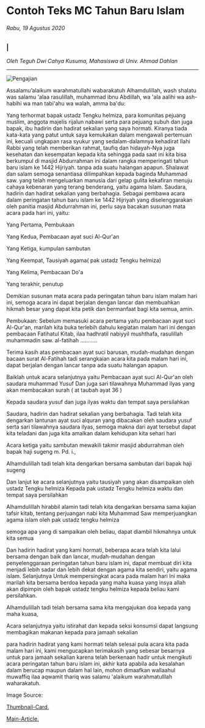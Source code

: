 # Contoh Teks MC Tahun Baru Islam
###### Rabu, 19 Agustus 2020
### |
_Oleh Teguh Dwi Cahya Kusuma, Mahasiswa di Univ. Ahmad Dahlan_

---

![Pengajian](https://images.unsplash.com/photo-1598723106396-f89827f6aa1a?ixlib=rb-1.2.1&ixid=MnwxMjA3fDB8MHxwaG90by1wYWdlfHx8fGVufDB8fHx8&auto=format&fit=crop&w=1173&q=80)

Assalamu’alaikum warahmatullahi wabarakatuh
Alhamdulillah, wash shalatu was salamu 'alaa rasulillah, muhammad ibnu Abdillah, wa 'ala aalihi wa ash-habihi wa man tabi'ahu wa walah, amma ba'du:


Yang terhormat bapak ustadz Tengku helmiza, para komunitas pejuang muslim, anggota majelis rijalun nabawi serta para pejuang subuh dan juga bapak, ibu hadirin dan hadirat sekalian yang saya hormati. Kiranya tiada kata-kata yang patut untuk saya kemukakan dalam mengawali pertemuan ini, kecuali ungkapan rasa syukur yang sedalam-dalamnya kehadirat Ilahi Rabbi yang telah memberikan rahmat, taufiq dan hidayah-Nya juga kesehatan dan kesempatan kepada kita sehingga pada saat ini kita bisa berkumpul di masjid Abdurrahman ini dalam rangka memperingati tahun baru islam ke 1442 Hijriyah. tanpa ada suatu halangan apapun. Shalawat dan salam semoga senantiasa dilimpahkan kepada baginda Muhammad saw. yang telah mengeluarkan manusia dari gelap gulita kekafiran menuju cahaya kebenaran yang terang benderang, yaitu agama Islam. Saudara, hadirin dan hadirat sekalian yang berbahagia. Sebagai pembawa acara dalam peringatan tahun baru islam ke 1442 Hijriyah yang diselenggarakan oleh panitia masjid Abdurrahman ini, perlu saya bacakan susunan mata acara pada hari ini, yaitu:

Yang Pertama, Pembukaan

Yang Kedua, Pembacaan ayat suci Al-Qur'an 

Yang Ketiga, kumpulan sambutan

Yang Keempat, Tausiyah agama( pak ustadz Tengku helmiza)

Yang Kelima, Pembacaan Do'a

Yang terakhir, penutup

Demikian susunan mata acara pada peringatan tahun baru islam malam hari ini, semoga acara ini dapat berjalan dengan lancar dan membuahkan hikmah besar yang dapat kita petik dan bermanfaat bagi kita semua, amin.

Pembukaan:
Sebelum memasuki acara pertama yaitu pembacaan ayat suci Al-Qur'an, marilah kita buka terlebih dahulu kegiatan malam hari ini dengan pembacaan Fatihatul Kitab, ilaa hadhratil nabiyyil mushthafa, rasulillah muhammadin saw. al-fatihah ...........

Terima kasih atas pembacaan ayat suci barusan, mudah-mudahan dengan bacaan surat Al-Fatihah tadi serangkaian acara kita pada malam hari ini, dapat berjalan dengan lancar tanpa ada suatu halangan apapun.

Baiklah untuk acara selanjutnya yaitu Pembacaan ayat suci Al-Qur'an oleh saudara muhammad Yusuf
Dan juga sari tilawahnya Muhammad ilyas yang akan membacakan surah
(   at taubah ayat 36    )

Kepada saudara yusuf  dan juga ilyas waktu dan tempat saya persilahkan

Saudara, hadirin dan hadirat sekalian yang berbahagia.
Tadi telah kita dengarkan lantunan ayat suci alquran yang dibacakan oleh saudara yusuf serta sari tilawahnya saudara ilyas, semoga makna dari ayat tersebut dapat kita teladani dan juga kita amalkan dalam kehidupan kita sehari hari

Acara ketiga yaitu sambutan mewakili takmir masjid abdurrahman oleh bapak haji sugeng m. Pd. i.,

Alhamdulillah tadi telah kita dengarkan bersama sambutan dari bapak haji sugeng

Dan lanjut ke acara selanjutnya yaitu tausiyah yang akan disampaikan oleh ustadz Tengku helmiza
Kepada pak ustadz Tengku helmiza waktu dan tempat saya persilahkan

Alhamdulillah hirabbil alamin tadi telah kita dengarkan bersama sama kajian tafsir kitab, tentang perjuangan nabi kita Muhammad Saw memperjuangkan agama islam oleh pak ustadz tengku helmiza

semoga apa yang di sampaikan oleh beliau, dapat diambil hikmahnya untuk kita semua

Dan hadirin hadirat yang kami hormati, beberapa acara telah kita lalui bersama dengan baik dan lancar, mudah-mudahan dengan penyelenggaraan peringatan tahun baru islam ini, dapat membuat diri kita menjadi lebih sadar dan lebih dekat dengan agama kita sendiri, yaitu agama islam. 
Selanjutnya Untuk mempersingkat acara pada malam hari Ini maka marilah kita bersama berdoa kepada yang maha kuasa yang insya allah akan dipimpin oleh bapak ustadz tengku helmiza kepada beliau kami persilahkan.

Alhamdulillah tadi telah bersama sama kita mengajukan doa kepada yang maha kuasa,

Acara selanjutnya yaitu istirahat dan kepada seksi konsumsi dapat langsung membagikan makanan kepada para jamaah sekalian

para hadirin hadirat yang kami hormati telah selesai pula acara kita pada malam hari ini, kami mengucapkan terimakasih yang sebesar besarnya untuk para jamaah sekalian karena telah berkenaan hadir untuk mengikuti acara peringatan tahun baru islam ini, akhir kata apabila ada kesalahan dalam berucap maupun dalam hal lain, mohon dimaafkan 
wallaahul muwaffiq ilaa aqwamit thariq was salamu 'alaikum warahmatulllah waharakatuh.

Image Source:

[Thumbnail-Card.](https://unsplash.com/photos/-BHiUdFK5T4)

[Main-Article.](https://unsplash.com/photos/6JaO2SVfMq0)
